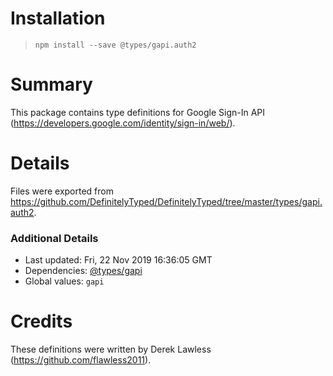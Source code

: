 # Installation
> `npm install --save @types/gapi.auth2`

# Summary
This package contains type definitions for Google Sign-In API (https://developers.google.com/identity/sign-in/web/).

# Details
Files were exported from https://github.com/DefinitelyTyped/DefinitelyTyped/tree/master/types/gapi.auth2.

### Additional Details
 * Last updated: Fri, 22 Nov 2019 16:36:05 GMT
 * Dependencies: [@types/gapi](https://npmjs.com/package/@types/gapi)
 * Global values: `gapi`

# Credits
These definitions were written by Derek Lawless (https://github.com/flawless2011).
